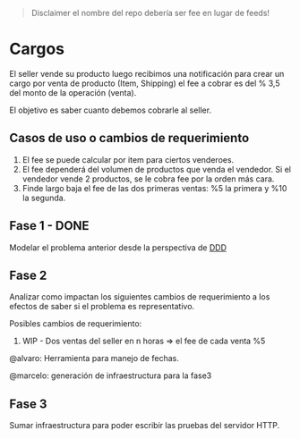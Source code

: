 >Disclaimer el nombre del repo debería ser fee en lugar de feeds! 

# Cargos

El seller vende su producto luego recibimos una notificación para crear un cargo por venta de producto (Item, Shipping) el fee a cobrar es del % 3,5 del monto de la operación (venta).

El objetivo es saber cuanto debemos cobrarle al seller.

## Casos de uso o cambios de requerimiento
1. El fee se puede calcular por item para ciertos venderoes.
2. El fee dependerá del volumen de productos que venda el vendedor. Si el vendedor vende 2 productos, se le cobra fee por la orden más cara.
3. Finde largo baja el fee de las dos primeras ventas: %5 la primera y %10 la segunda.

## Fase 1 - DONE

Modelar el problema anterior desde la perspectiva de [DDD](https://en.wikipedia.org/wiki/Domain-driven_design)

## Fase 2 

Analizar como impactan los siguientes cambios de requerimiento a los efectos de saber si el problema es representativo.

Posibles cambios de requerimiento:

1. WIP - Dos ventas del seller en n horas => el fee de cada venta %5  

@alvaro: Herramienta para manejo de fechas.

@marcelo: generación de infraestructura para la fase3

## Fase 3

Sumar infraestructura para poder escribir las pruebas del servidor HTTP.

